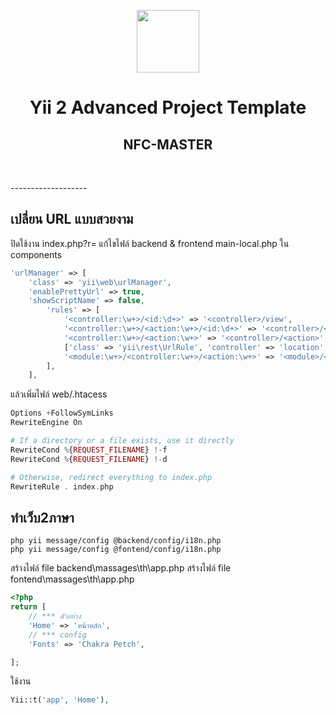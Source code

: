 <p align="center">
    <a href="#" target="_blank">
        <img src="https://avatars0.githubusercontent.com/u/993323" height="100px">
    </a>
    <h1 align="center">Yii 2 Advanced Project Template</h1>
    <h2 align="center">NFC-MASTER</h2>
    <br>
</p>
-------------------

## เปลี่ยน URL แบบสวยงาม 
ปิดใช้งาน index.php?r=
แก้ไขไฟล์ backend & frontend main-local.php ใน components
```php
'urlManager' => [
    'class' => 'yii\web\urlManager',
    'enablePrettyUrl' => true,
    'showScriptName' => false,
        'rules' => [
            '<controller:\w+>/<id:\d+>' => '<controller>/view',
            '<controller:\w+>/<action:\w+>/<id:\d+>' => '<controller>/<action>',
            '<controller:\w+>/<action:\w+>' => '<controller>/<action>',
            ['class' => 'yii\rest\UrlRule', 'controller' => 'location', 'except' => ['delete', 'GET', 'HEAD', 'POST', 'OPTIONS'], 'pluralize' => false],
            '<module:\w+>/<controller:\w+>/<action:\w+>' => '<module>/<controller>/<action>',
        ],
    ],
```

แล้วเพิ่มไฟล์ web/.htacess 
```php
Options +FollowSymLinks
RewriteEngine On

# If a directory or a file exists, use it directly
RewriteCond %{REQUEST_FILENAME} !-f
RewriteCond %{REQUEST_FILENAME} !-d

# Otherwise, redirect everything to index.php
RewriteRule . index.php

```
 
## ทำเว็บ2ภาษา
```
php yii message/config @backend/config/i18n.php
php yii message/config @fontend/config/i18n.php
```
สร้างไฟล์ file backend\massages\th\app.php
สร้างไฟล์ file fontend\massages\th\app.php

```php
<?php
return [
    // *** ตัวอย่าง
    'Home' => 'หน้าหลัก',
    // *** config
    'Fonts' => 'Chakra Petch',

];
```
ใช้งาน
```php
Yii::t('app', 'Home'),
```
